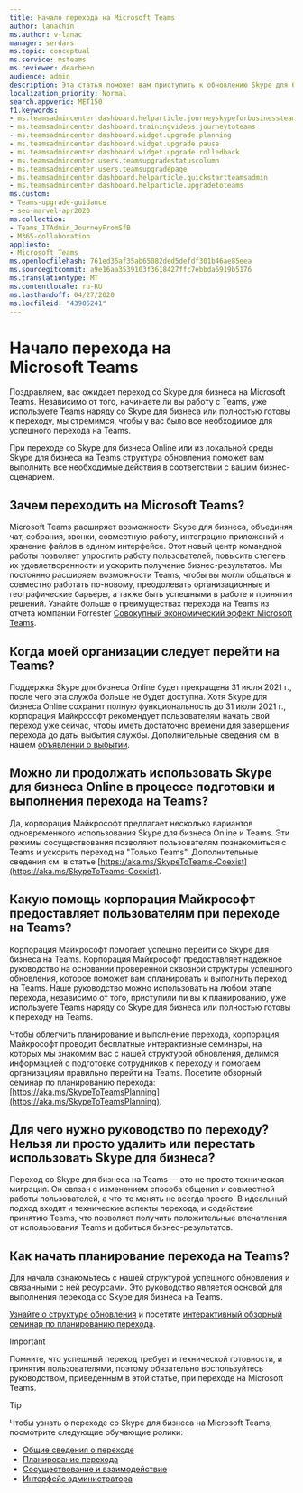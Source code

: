 ```yaml
---
title: Начало перехода на Microsoft Teams
author: lanachin
ms.author: v-lanac
manager: serdars
ms.topic: conceptual
ms.service: msteams
ms.reviewer: dearbeen
audience: admin
description: Эта статья поможет вам приступить к обновлению Skype для бизнеса на Microsoft Teams.
localization_priority: Normal
search.appverid: MET150
f1.keywords:
- ms.teamsadmincenter.dashboard.helparticle.journeyskypeforbusinessteams
- ms.teamsadmincenter.dashboard.trainingvideos.journeytoteams
- ms.teamsadmincenter.dashboard.widget.upgrade.planning
- ms.teamsadmincenter.dashboard.widget.upgrade.pause
- ms.teamsadmincenter.dashboard.widget.upgrade.rolledback
- ms.teamsadmincenter.users.teamsupgradestatuscolumn
- ms.teamsadmincenter.users.teamsupgradepage
- ms.teamsadmincenter.dashboard.helparticle.quickstartteamsadmin
- ms.teamsadmincenter.dashboard.helparticle.upgradetoteams
ms.custom:
- Teams-upgrade-guidance
- seo-marvel-apr2020
ms.collection:
- Teams_ITAdmin_JourneyFromSfB
- M365-collaboration
appliesto:
- Microsoft Teams
ms.openlocfilehash: 761ed35af35ab65082ded5defdf301b46ae85eea
ms.sourcegitcommit: a9e16aa3539103f3618427ffc7ebbda6919b5176
ms.translationtype: MT
ms.contentlocale: ru-RU
ms.lasthandoff: 04/27/2020
ms.locfileid: "43905241"
---
```

# <a name="getting-started-with-your-microsoft-teams-upgrade"></a>Начало перехода на Microsoft Teams

Поздравляем, вас ожидает переход со Skype для бизнеса на Microsoft Teams. Независимо от того, начинаете ли вы работу с Teams, уже используете Teams наряду со Skype для бизнеса или полностью готовы к переходу, мы стремимся, чтобы у вас было все необходимое для успешного перехода на Teams.

При переходе со Skype для бизнеса Online или из локальной среды Skype для бизнеса на Teams структура обновления поможет вам выполнить все необходимые действия в соответствии с вашим бизнес-сценарием.

## <a name="why-upgrade-to-microsoft-teams"></a>Зачем переходить на Microsoft Teams?

Microsoft Teams расширяет возможности Skype для бизнеса, объединяя чат, собрания, звонки, совместную работу, интеграцию приложений и хранение файлов в едином интерфейсе. Этот новый центр командной работы позволяет упростить работу пользователей, повысить степень их удовлетворенности и ускорить получение бизнес-результатов. Мы постоянно расширяем возможности Teams, чтобы вы могли общаться и совместно работать по-новому, преодолевать организационные и географические барьеры, а также быть успешными в работе и принятии решений.  Узнайте больше о преимуществах перехода на Teams из отчета компании Forrester [Совокупный экономический эффект Microsoft Teams](https://www.microsoft.com/microsoft-365/blog/wp-content/uploads/sites/2/2019/04/Total-Economic-Impact-Microsoft-Teams-Infographic.pdf).  

## <a name="when-should-my-organization-upgrade-to-teams"></a>Когда моей организации следует перейти на Teams?

Поддержка Skype для бизнеса Online будет прекращена 31 июля 2021 г., после чего эта служба больше не будет доступна. Хотя Skype для бизнеса Online сохранит полную функциональность до 31 июля 2021 г., корпорация Майкрософт рекомендует пользователям начать свой переход уже сейчас, чтобы иметь достаточно времени для завершения перехода до даты выбытия службы.  Дополнительные сведения см. в нашем [объявлении о выбытии](https://aka.ms/sfboannounce). 

## <a name="can-we-continue-to-use-skype-for-business-online-as-we-prepare-for-and-execute-our-upgrade-to-teams"></a>Можно ли продолжать использовать Skype для бизнеса Online в процессе подготовки и выполнения перехода на Teams?

Да, корпорация Майкрософт предлагает несколько вариантов одновременного использования Skype для бизнеса Online и Teams. Эти режимы сосуществования позволяют пользователям познакомиться с Teams и ускорить переход на "Только Teams". Дополнительные сведения см. в статье [https://aka.ms/SkypeToTeams-Coexist](https://aka.ms/SkypeToTeams-Coexist).
 
## <a name="how-is-microsoft-helping-customers-with-their-upgrade-to-teams"></a>Какую помощь корпорация Майкрософт предоставляет пользователям при переходе на Teams? 

Корпорация Майкрософт помогает успешно перейти со Skype для бизнеса на Teams. Корпорация Майкрософт предоставляет надежное руководство на основании проверенной сквозной структуры успешного обновления, которое поможет вам спланировать и выполнить переход на Teams. Наше руководство можно использовать на любом этапе перехода, независимо от того, приступили ли вы к планированию, уже используете Teams наряду со Skype для бизнеса или полностью готовы к переходу на Teams.

Чтобы облегчить планирование и выполнение перехода, корпорация Майкрософт проводит бесплатные интерактивные семинары, на которых мы знакомим вас с нашей структурой обновления, делимся информацией о подготовке сотрудников к переходу и помогаем организациям правильно перейти на Teams. Посетите обзорный семинар по планированию перехода: [https://aka.ms/SkypeToTeamsPlanning](https://aka.ms/SkypeToTeamsPlanning).
 
## <a name="why-do-i-need-upgrade-guidance-cant-i-just-deletedecommission-skype-for-business"></a>Для чего нужно руководство по переходу? Нельзя ли просто удалить или перестать использовать Skype для бизнеса? 

Переход со Skype для бизнеса на Teams — это не просто техническая миграция. Он связан с изменением способа общения и совместной работы пользователей, а что-то менять не всегда просто. В идеальный подход входят и технические аспекты перехода, и содействие принятию Teams, что позволяет получить положительные впечатления от использования Teams и добиться бизнес-результатов.  

## <a name="where-do-i-start-planning-for-teamsmy-upgrade-to-teams"></a>Как начать планирование перехода на Teams? 

Для начала ознакомьтесь с нашей структурой успешного обновления и связанными с ней ресурсами. Это руководство является основой для выполнения перехода со Skype для бизнеса на Teams.

[Узнайте о структуре обновления](upgrade-framework.md) и посетите [интерактивный обзорный семинар по планированию перехода](https://aka.ms/SkypeToTeamsPlanning).

> [!IMPORTANT]
> Помните, что успешный переход требует и технической готовности, и принятия пользователями, поэтому обязательно воспользуйтесь руководством, приведенным в этой статье, при переходе на Microsoft Teams.

> [!Tip]
> Чтобы узнать о переходе со Skype для бизнеса на Microsoft Teams, посмотрите следующие обучающие ролики:
> - [Общие сведения о переходе](https://aka.ms/teams-upgrade-intro)
> - [Планирование перехода](https://aka.ms/teams-upgrade-plan)
> - [Сосуществование и взаимодействие](https://aka.ms/teams-upgrade-coexistence-interop)
> - [Интерфейс администратора](https://aka.ms/teams-upgrade-admin)
